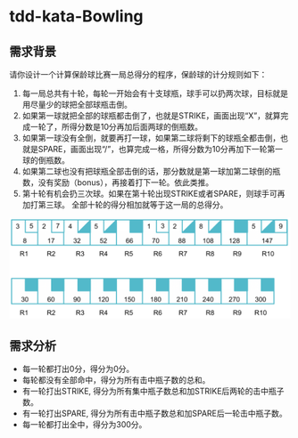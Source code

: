 # tdd-kata-Bowling

## 需求背景

请你设计一个计算保龄球比赛一局总得分的程序，保龄球的计分规则如下：

1. 每一局总共有十轮，每轮一开始会有十支球瓶，球手可以扔两次球，目标就是用尽量少的球把全部球瓶击倒。
2. 如果第一球就把全部的球瓶都击倒了，也就是STRIKE，画面出现“X”，就算完成一轮了，所得分数是10分再加后面两球的倒瓶数。
3. 如果第一球没有全倒，就要再打一球，如果第二球将剩下的球瓶全都击倒，也就是SPARE，画面出现“/”，也算完成一格，所得分数为10分再加下一轮第一球的倒瓶数。
4. 如果第二球也没有把球瓶全部击倒的话，那分数就是第一球加第二球倒的瓶数，没有奖励（bonus），再接着打下一轮。依此类推。
5. 第十轮有机会扔三次球。如果在第十轮出现STRIKE或者SPARE，则球手可再加打第三球。
全部十轮的得分相加就等于这一局的总得分。

![avatar](/bowling_example.png)

## 需求分析

* 每一轮都打出0分，得分为0分。
* 每轮都没有全部命中，得分为所有击中瓶子数的总和。
* 有一轮打出STRIKE, 得分为所有集中瓶子数总和加STRIKE后两轮的击中瓶子数。
* 有一轮打出SPARE, 得分为所有击中瓶子数总和加SPARE后一轮击中瓶子数。
* 每一轮都打出全中，得分为300分。
